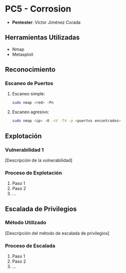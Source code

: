 # PC5 - Corrosion

- **Pentester**: Víctor Jiménez Corada

## Herramientas Utilizadas

- Nmap
- Metasploit

## Reconocimiento

### Escaneo de Puertos

1. Escaneo simple:

   ```bash
   sudo nmap <red> -Pn
   ```

2. Escaneo agresivo:

   ```bash
   sudo nmap <ip> -O -sV -T4 -p <puertos encontrados>
   ```

## Explotación

### Vulnerabilidad 1

[Descripción de la vulnerabilidad]

### Proceso de Explotación

1. Paso 1
2. Paso 2
3. ...

## Escalada de Privilegios

### Método Utilizado

[Descripción del método de escalada de privilegios]

### Proceso de Escalada

1. Paso 1
2. Paso 2
3. ...
